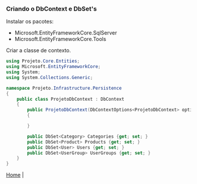 ### Criando o DbContext e DbSet's

Instalar os pacotes:

- Microsoft.EntityFrameworkCore.SqlServer
- Microsoft.EntityFrameworkCore.Tools

Criar a classe de contexto.

~~~c#
using Projeto.Core.Entities;
using Microsoft.EntityFrameworkCore;
using System;
using System.Collections.Generic;

namespace Projeto.Infrastructure.Persistence
{
    public class ProjetoDbContext : DbContext
    {
        public ProjetoDbContext(DbContextOptions<ProjetoDbContext> options) : base(options)
        {

        }

        public DbSet<Category> Categories {get; set; }
        public DbSet<Product> Products {get; set; }
        public DbSet<User> Users {get; set; }
        public DbSet<UserGroup> UserGroups {get; set; }
    }
}
~~~

[Home](../README.md) | 
